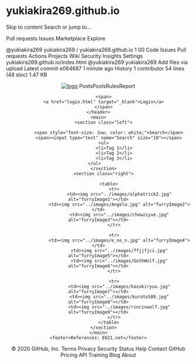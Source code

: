 # yukiakira269.github.io
Skip to content
Search or jump to…

Pull requests
Issues
Marketplace
Explore
 
@yukiakira269 
yukiakira269
/
yukiakira269.github.io
1
00
Code
Issues
Pull requests
Actions
Projects
Wiki
Security
Insights
Settings
yukiakira269.github.io/index.html
@yukiakira269
yukiakira269 Add files via upload
Latest commit e064687 1 minute ago
 History
 1 contributor
54 lines (48 sloc)  1.47 KB
  
<!DOCTYPE html>
<html lang="en">
<head>
	<title>e621.net</title>
	<meta charset="utf-8">
	<link rel="stylesheet" type="text/css" href="../css/basic.css">
</head>
<body>
	<header>
		<a href="index.html"><img src="../images/logo.png" alt="logo"></a>
		<span>Posts</span><span>Pools</span><span>Rules</span><span>Report</span>

		<span>
		<a href="login.html" target="_blank">Login</a>
		</span>
	</header>
	<main>
		<section class="left">
			
			<span style="font-size: 3vw; color: white;">Search</span>
			<span><input type="text" name="Search" size="10"></span>
			<ul>	
				<li>Tag 1</li>
				<li>Tag 2</li>
				<li>Tag 3</li>
			</ul>			
		</section>
		<section class="right">
			
			<table>
				<tr>
					<td><img src="../images/alphatrick2.jpg" alt="furryImage1"></td>
					<td><img src="../images/Angela.jpg" alt="furryImage2"></td>
					<td><img src="../images/chewziyue.jpg" alt="furryImage3"></td>
				</tr>
				
				<tr>
					<td><img src="../images/e_no_n.jpg" alt="furryImage4"></td>
					<td><img src="../images/ffjjfjci.jpg" alt="furryImage5"></td>
					<td><img src="../images/GothWolf.jpg" alt="furryImage6"></td>
				</tr>

				<tr>
					<td><img src="../images/kazukiryuu.jpg" alt="furryImage7"></td>
					<td><img src="../images/kuroto509.jpg" alt="furryImage8"></td>
					<td><img src="../images/rinrinwolf.jpg" alt="furryImage9"></td>
				</tr>
			</table>
		</section>
	</main>
	<footer>References: E621.net</footer>

</body>
</html>
© 2020 GitHub, Inc.
Terms
Privacy
Security
Status
Help
Contact GitHub
Pricing
API
Training
Blog
About
